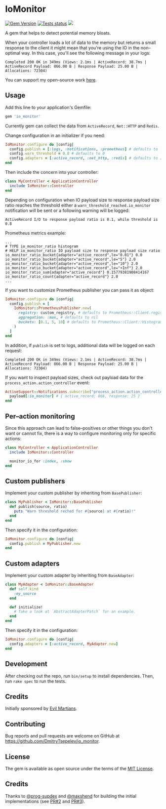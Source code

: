 # IoMonitor

[![Gem Version](https://badge.fury.io/rb/io_monitor.svg)](https://rubygems.org/gems/io_monitor)
[![Tests status](https://github.com/DmitryTsepelev/io_monitor/actions/workflows/test.yml/badge.svg)](https://github.com/DmitryTsepelev/io_monitor/actions/workflows/test.yml)
![](https://ruby-gem-downloads-badge.herokuapp.com/io_monitor?type=total)

A gem that helps to detect potential memory bloats.

When your controller loads a lot of data to the memory but returns a small response to the client it might mean that you're using the IO in the non–optimal way. In this case, you'll see the following message in your logs:

```
Completed 200 OK in 349ms (Views: 2.1ms | ActiveRecord: 38.7ms | ActiveRecord Payload: 866.00 B | Response Payload: 25.00 B | Allocations: 72304)
```

You can support my open–source work [here](https://boosty.to/dmitry_tsepelev).

## Usage

Add this line to your application's Gemfile:

```ruby
gem 'io_monitor'
```

Currently gem can collect the data from `ActiveRecord`, `Net::HTTP` and `Redis`.

Change configuration in an initializer if you need:

```ruby
IoMonitor.configure do |config|
  config.publish = [:logs, :notifications, :prometheus] # defaults to :logs
  config.warn_threshold = 0.8 # defaults to 0
  config.adapters = [:active_record, :net_http, :redis] # defaults to [:active_record]
end
```

Then include the concern into your controller:

```ruby
class MyController < ApplicationController
  include IoMonitor::Controller
end
```

Depending on configuration when IO payload size to response payload size ratio reaches the threshold either a `warn_threshold_reached.io_monitor` notification will be sent or a following warning will be logged:

```
ActiveRecord I/O to response payload ratio is 0.1, while threshold is 0.8
```
Prometheus metrics example:
```
...
# TYPE io_monitor_ratio histogram
# HELP io_monitor_ratio IO payload size to response payload size ratio
io_monitor_ratio_bucket{adapter="active_record",le="0.01"} 0.0
io_monitor_ratio_bucket{adapter="active_record",le="5"} 2.0
io_monitor_ratio_bucket{adapter="active_record",le="10"} 2.0
io_monitor_ratio_bucket{adapter="active_record",le="+Inf"} 2.0
io_monitor_ratio_sum{adapter="active_record"} 0.15779381908414167
io_monitor_ratio_count{adapter="active_record"} 2.0
...
```
If you want to customize Prometheus publisher you can pass it as object:
```ruby
IoMonitor.configure do |config|
  config.publish = [
    IoMonitor::PrometheusPublisher.new(
      registry: custom_registry, # defaults to Prometheus::Client.registry
      aggregation: :max, # defaults to nil
      buckets: [0.1, 5, 10] # defaults to Prometheus::Client::Histogram::DEFAULT_BUCKETS
    )
  ]
end
```

In addition, if `publish` is set to logs, additional data will be logged on each request:

```
Completed 200 OK in 349ms (Views: 2.1ms | ActiveRecord: 38.7ms | ActiveRecord Payload: 866.00 B | Response Payload: 25.00 B | Allocations: 72304)
```

If you want to inspect payload sizes, check out payload data for the `process_action.action_controller` event:

```ruby
ActiveSupport::Notifications.subscribe("process_action.action_controller") do |name, start, finish, id, payload|
  payload[:io_monitor] # { active_record: 866, response: 25 }
end
```

## Per–action monitoring

Since this approach can lead to false–positives or other things you don't want or cannot fix, there is a way to configure monitoring only for specific actions:

```ruby
class MyController < ApplicationController
  include IoMonitor::Controller

  monitor_io_for :index, :show
end
```

## Custom publishers

Implement your custom publisher by inheriting from `BasePublisher`:

```ruby
class MyPublisher < IoMonitor::BasePublisher
  def publish(source, ratio)
    puts "Warn threshold reched for #{source} at #{ratio}!"
  end
end
```

Then specify it in the configuration:

```ruby
IoMonitor.configure do |config|
  config.publish = MyPublisher.new
end
```

## Custom adapters

Implement your custom adapter by inheriting from `BaseAdapter`:

```ruby
class MyAdapter < IoMonitor::BaseAdapter
  def self.kind
    :my_source
  end

  def initialize!
    # Take a look at `AbstractAdapterPatch` for an example.
  end
end
```

Then specify it in the configuration:

```ruby
IoMonitor.configure do |config|
  config.adapters = [:active_record, MyAdapter.new]
end
```

## Development

After checking out the repo, run `bin/setup` to install dependencies. Then, run `rake spec` to run the tests.

## Credits

Initially sponsored by [Evil Martians](http://evilmartians.com).

## Contributing

Bug reports and pull requests are welcome on GitHub at https://github.com/DmitryTsepelev/io_monitor.

## License

The gem is available as open source under the terms of the [MIT License](https://opensource.org/licenses/MIT).

## Credits

Thanks to [@prog-supdex](https://github.com/prog-supdex) and [@maxshend](https://github.com/maxshend) for building the initial implementations (see [PR#2](https://github.com/DmitryTsepelev/io_monitor/pull/2) and [PR#3](https://github.com/DmitryTsepelev/io_monitor/pull/3)).
